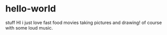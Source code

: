 # hello-world
stuff
HI i just love fast food movies taking pictures and drawing! of course with some loud music.
